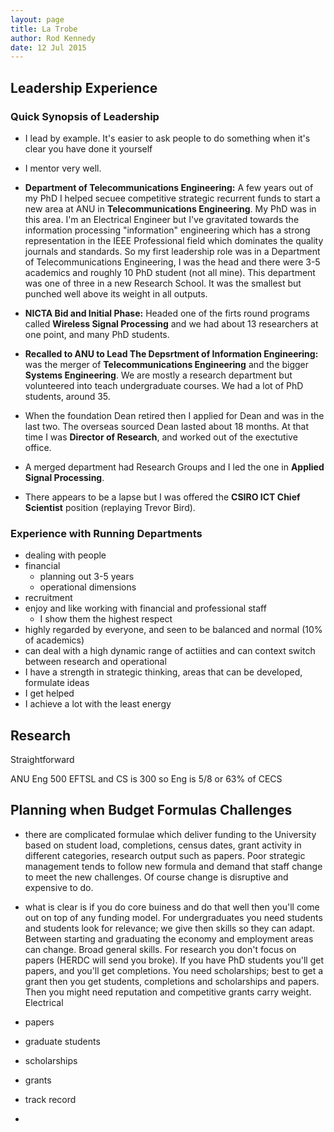 ```yaml
---
layout: page
title: La Trobe
author: Rod Kennedy
date: 12 Jul 2015
---
```


## Leadership Experience

### Quick Synopsis of Leadership

- I lead by example.  It's easier to ask people to do something when it's clear you have done it yourself
- I mentor very well.

- **Department of Telecommunications Engineering:** A few years out of my PhD I helped secuee competitive strategic recurrent funds to start a new area at ANU in **Telecommunications Engineering**.  My PhD was in this area.  I'm an Electrical Engineer but I've gravitated towards the information processing "information" engineering which has a strong representation in the IEEE Professional field which dominates the quality journals and standards.  So my first leadership role was in a Department of Telecommunications Engineering, I was the head and there were 3-5 academics and roughly 10 PhD student (not all mine).  This department was one of three in a new Research School.  It was the smallest but punched well above its weight in all outputs.
- **NICTA Bid and Initial Phase:** Headed one of the firts round programs called **Wireless Signal Processing** and we had about 13 researchers at one point, and many PhD students.
- **Recalled to ANU to Lead The Depsrtment of Information Engineering:** was the merger of **Telecommunications Engineering** and the bigger **Systems Engineering**.  We are mostly a research department but volunteered into teach undergraduate courses.  We had a lot of PhD students, around 35.
- When the foundation Dean retired then I applied for Dean and was in the last two.  The overseas sourced Dean lasted about 18 months.  At that time I was **Director of Research**, and worked out of the exectutive office.
- A merged department had Research Groups and I led the one in **Applied Signal Processing**.
- There appears to be a lapse but I was offered the **CSIRO ICT Chief Scientist** position (replaying Trevor Bird).


### Experience with Running Departments

- dealing with people
- financial
   - planning out 3-5 years
   - operational dimensions
- recruitment
- enjoy and like working with financial and professional staff
   - I show them the highest respect
- highly regarded by everyone, and seen to be balanced and normal (10% of academics)
- can deal with a high dynamic range of actiities and can context switch between research and operational
- I have a strength in strategic thinking, areas that can be developed, formulate ideas
- I get helped
- I achieve a lot with the least energy

## Research

Straightforward

ANU Eng 500 EFTSL and CS is 300 so Eng is 5/8 or 63% of CECS

## Planning when Budget Formulas Challenges

- there are complicated formulae which deliver funding to the University based on student load, completions, census dates, grant activity in different categories, research output such as papers.  Poor strategic management tends to follow new formula and demand that staff change to meet the new challenges.  Of course change is disruptive and expensive to do.
- what is clear is if you do core buiness and do that well then you'll come out on top of any funding model.  For undergraduates you need students and students look for relevance; we give then skills so they can adapt.  Between starting and graduating the economy and employment areas can change.  Broad general skills.  For research you don't focus on papers (HERDC will send you broke).  If you have PhD students you'll get papers, and you'll get completions.  You need scholarships; best to get a grant then you get students, completions and scholarships and papers.  Then you might need reputation and competitive grants carry weight.  Electrical

- papers
- graduate students
- scholarships
- grants
- track record
- 
